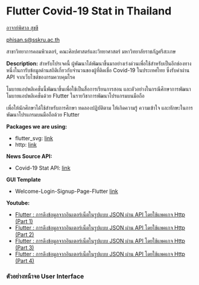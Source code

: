 # Flutter Covid-19 Stat in Thailand

[อาจาย์พิศาล สุขขี](https://www.facebook.com/numvarn)

phisan.s@sskru.ac.th

สาขาวิทยาการคอมพิวเตอร์, คณะศิลปศาสตร์และวิทยาศาสตร์ มหาวิทยาลัยราชภัฏศรีสะเกษ

**Description:**
สำหรับโปรเจคนี้ ผู้พัฒนาได้พัฒนาขึ้นมาอย่างเร่งด่วนเพื่อใช้สำหรับเป็นอีกช่องทางหนึ่งในการับข้อมูลด้านสถิติเกี่ยวกับจำนวนของผู้ที่ติดเชื่อ Covid-19 ในประเทศไทย ซึ่งรับค่าผ่าน API จากเว็บไซต์ของกรมควบคุมโรค

โมบายแอปพลิเคชั่นนี้พัฒนาขึ้นเพื่อใช้เป็นสื่อการเรียนการสอน และตัวอย่างในกรณีศึกษาการพัฒนาโมบายแอปพลิเคชั่นด้วย Flutter ในรายวิชาการพัฒนาโปรแกรมบนมือถือ

เพื่อให้นักศึกษาได้ใช้สำหรับการศึกษา ทดลองปฏิบัติตาม ให้เกิดความรู้ ความเข้าใจ และทักษะในการพัฒนาโปรแกรมบนมือถือด้วย Flutter

**Packages we are using:**

- flutter_svg: [link](https://pub.dev/packages/flutter_svg)
- http: [link](https://pub.dev/packages/http)

**News Source API:**
- Covid-19 Stat API: [link](https://covid19.th-stat.com/th/api)

**GUI Template**

- Welcome-Login-Signup-Page-Flutter [link](https://github.com/abuanwar072/Welcome-Login-Signup-Page-Flutter)

**Youtube:**

- [Flutter : การดึงข้อมูลจากอินเตอร์เน็ตในรูปแบบ JSON ผ่าน API โดยใช้แพคเกจ Http (Part 1)](https://www.youtube.com/watch?v=fNyCli3k1n0)
- [Flutter : การดึงข้อมูลจากอินเตอร์เน็ตในรูปแบบ JSON ผ่าน API โดยใช้แพคเกจ Http (Part 2)](https://www.youtube.com/watch?v=7HtHhjreON8)
- [Flutter : การดึงข้อมูลจากอินเตอร์เน็ตในรูปแบบ JSON ผ่าน API โดยใช้แพคเกจ Http (Part 3)](https://www.youtube.com/watch?v=XSPFqnjBrXI)
- [Flutter : การดึงข้อมูลจากอินเตอร์เน็ตในรูปแบบ JSON ผ่าน API โดยใช้แพคเกจ Http (Part 4)](https://www.youtube.com/watch?v=kfHA91waDbM)


### ตัวอย่างหน้าจอ User Interface
